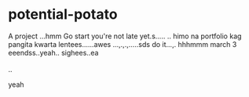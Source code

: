 # potential-potato
A project
...hmm
Go start you're not late yet.s.....
..
himo na portfolio kag pangita kwarta lentees......awes
...,.,.,.....sds
do it...,.
 hhhmmm march 3 eeendss..yeah..
 sighees..ea
 <br>
 <br>..

 yeah
<!-- I will start today freelancing and VA help meqq..

help me help me helpppp..

mashed potato
heyy

hello. s.
